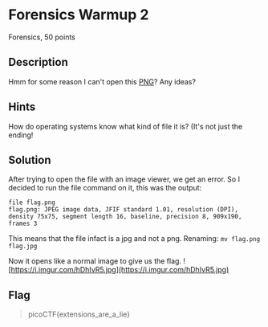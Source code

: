 # Forensics Warmup 2
 Forensics, 50 points

## Description
 Hmm for some reason I can't open this [PNG](https://2018shell.picoctf.com/static/0fde1a3e09824365348827194db9cdde/flag.png)? Any ideas? 

## Hints
 How do operating systems know what kind of file it is? (It's not just the ending!

## Solution
 After trying to open the file with an image viewer, we get an error. So I decided to run the file command on it, this was the output:
 ```
 file flag.png 
 flag.png: JPEG image data, JFIF standard 1.01, resolution (DPI), density 75x75, segment length 16, baseline, precision 8, 909x190, frames 3
 ```

 This means that the file infact is a jpg and not a png. Renaming:
 `mv flag.png flag.jpg`

 Now it opens like a normal image to give us the flag.
 ![https://i.imgur.com/hDhIvR5.jpg](https://i.imgur.com/hDhIvR5.jpg)


## Flag
>picoCTF{extensions_are_a_lie}
